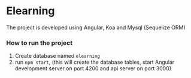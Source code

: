 # Elearning

The project is developed using Angular, Koa and Mysql (Sequelize ORM)

### How to run the project

1. Create database named `elearning`
2. run `npm start`, (this will create the database tables, start Angular development server on port 4200 and api server on port 3000)




